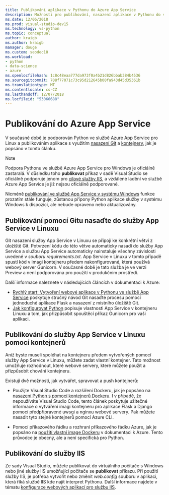 ```yaml
---
title: Publikování aplikace v Pythonu do Azure App Service
description: Možnosti pro publikování, nasazení aplikace v Pythonu do služby Azure App Service, včetně úložiště Git a kontejnery Linuxu a nasazení do služby IIS.
ms.date: 12/06/2018
ms.prod: visual-studio-dev15
ms.technology: vs-python
ms.topic: conceptual
author: kraigb
ms.author: kraigb
manager: douge
ms.custom: seodec18
ms.workload:
- python
- data-science
- azure
ms.openlocfilehash: 1c8c48eaa777da973f0a4b21d826bbab384b4536
ms.sourcegitcommit: 708f77071c73c95d212645b00fa943d45d35361b
ms.translationtype: MT
ms.contentlocale: cs-CZ
ms.lasthandoff: 12/07/2018
ms.locfileid: "53066688"
---
```

# <a name="publish-to-azure-app-service"></a>Publikování do Azure App Service

V současné době je podporován Python ve službě Azure App Service pro Linux a publikováním aplikace s využitím [nasazení Git](#publish-to-app-service-on-linux-using-git-deploy) a [kontejnery](#publish-to-app-service-on-linux-using-containers), jak je popsáno v tomto článku.

> [!Note]
> Podpora Pythonu ve službě Azure App Service pro Windows je oficiálně zastaralá. V důsledku toho **publikovat** příkaz v sadě Visual Studio se oficiálně podporuje jenom pro [cílové služby IIS](#publish-to-iis), a vzdálené ladění ve službě Azure App Service je již nejsou oficiálně podporované.
>
> Nicméně [publikování ve službě App Service v systému Windows](publish-to-app-service-windows.md) funkce prozatím stále funguje, zůstanou přípony Python aplikace služby v systému Windows k dispozici, ale nebude opraveno nebo aktualizovány.

## <a name="publish-to-app-service-on-linux-using-git-deploy"></a>Publikování pomocí Gitu nasaďte do služby App Service v Linuxu

Git nasazení služby App Service v Linuxu se připojí ke konkrétní větvi z úložiště Git. Potvrzení kódu do této větve automaticky nasadí do služby App Service a službu App Service automaticky nainstaluje všechny závislosti uvedené v *souboru requirements.txt*. App Service v Linuxu v tomto případě spustí kód v imagi kontejneru předem nakonfigurované, která používá webový server Gunicorn. V současné době je tato služba je ve verzi Preview a není podporována pro použití v produkčním prostředí.

Další informace naleznete v následujících článcích v dokumentaci k Azure:

- [Rychlý start: Vytvoření webové aplikace v Pythonu ve službě App Service](/azure/app-service/containers/quickstart-python?toc=%2Fpython%2Fazure%2FTOC.json) poskytuje stručný návod Git nasaďte procesu pomocí jednoduché aplikace Flask a nasazení z místního úložiště Git.
- [Jak konfigurovat Python](/azure/app-service/containers/how-to-configure-python) popisuje vlastnosti App Service v kontejneru Linuxu a tom, jak přizpůsobit spouštěcí příkaz Gunicorn pro vaši aplikaci.

## <a name="publish-to-app-service-on-linux-using-containers"></a>Publikování do služby App Service v Linuxu pomocí kontejnerů

Aniž byste museli spoléhat na kontejneru předem vytvořených pomocí služby App Service v Linuxu, můžete zadat vlastní kontejner. Tato možnost umožňuje rozhodnout, které webové servery, které můžete použít a přizpůsobit chování kontejneru.

Existují dvě možnosti, jak vytvářet, spravovat a push kontejnerů:

- Použijte Visual Studio Code a rozšíření Dockeru, jak je popsáno na [nasazení Python s pomocí kontejnerů Dockeru](https://code.visualstudio.com/docs/python/tutorial-deploy-containers). I v případě, že nepoužíváte Visual Studio Code, tento článek poskytuje užitečné informace o vytváření imagí kontejneru pro aplikace Flask a Django pomocí předpřipravené uwsgi a nginxu webové servery. Pak můžete nasadit tyto stejné kontejnerů pomocí Azure CLI.

- Pomocí příkazového řádku a rozhraní příkazového řádku Azure, jak je popsáno na [použití vlastní image Dockeru](/azure/app-service/containers/tutorial-custom-docker-image) v dokumentaci k Azure. Tento průvodce je obecný, ale a není specifická pro Python.

## <a name="publish-to-iis"></a>Publikování do služby IIS

Ze sady Visual Studio, můžete publikovat do virtuálního počítače s Windows nebo jiné služby IIS umožňující počítače se **publikovat** příkazu. Při použití služby IIS, je potřeba vytvořit nebo změnit *web.config* souboru v aplikaci, která říká službě IIS kde najít interpret Pythonu. Další informace najdete v tématu [konfigurace webových aplikací pro službu IIS](configure-web-apps-for-iis-windows.md).
